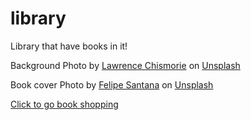 # library

Library that have books in it!

Background Photo by <a href="https://unsplash.com/@fromsky?utm_source=unsplash&utm_medium=referral&utm_content=creditCopyText">Lawrence Chismorie</a> on <a href="https://unsplash.com/s/photos/library-background?utm_source=unsplash&utm_medium=referral&utm_content=creditCopyText">Unsplash</a>

Book cover Photo by <a href="https://unsplash.com/@felipesantana?utm_source=unsplash&utm_medium=referral&utm_content=creditCopyText">Felipe Santana</a> on <a href="https://unsplash.com/s/photos/leather-background?utm_source=unsplash&utm_medium=referral&utm_content=creditCopyText">Unsplash</a>

<a href="https://mclilzee.github.io/library/">Click to go book shopping</a>
